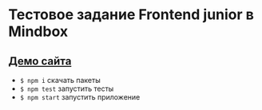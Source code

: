 # Тестовое задание Frontend junior в Mindbox 

## [Демо сайта](https://varushchi.github.io/todos_mindbox/)

- `$ npm i` скачать пакеты
- `$ npm test` запустить тесты
- `$ npm start` запустить приложение
